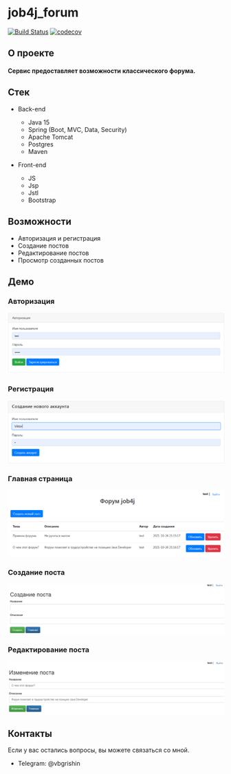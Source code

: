# job4j_forum

[![Build Status](https://travis-ci.com/xocer/job4j_forum.svg?branch=master)](https://travis-ci.com/xocer/job4j_forum)
[![codecov](https://codecov.io/gh/xocer/job4j_forum/branch/master/graph/badge.svg)](https://codecov.io/gh/xocer/job4j_forum)

## О проекте
#### Сервис предоставляет возможности классического форума.

## Стек
* Back-end
    * Java 15
    * Spring (Boot, MVC, Data, Security)
    * Apache Tomcat
    * Postgres
    * Maven

* Front-end
    * JS
    * Jsp
    * Jstl
    * Bootstrap

## Возможности
  * Авторизация и регистрация
  * Создание постов
  * Редактирование постов
  * Просмотр созданных постов

## Демо

### Авторизация
![ScreenShot](images/авторизация.PNG)

### Регистрация
![ScreenShot](images/регистрация.PNG)

### Главная страница
![ScreenShot](images/главная.PNG)

### Создание поста
![ScreenShot](images/создание_поста.PNG)

### Редактирование поста
![ScreenShot](images/апдейт.PNG)

## Контакты
Если у вас остались вопросы, вы можете связаться со мной.
* Telegram: @vbgrishin